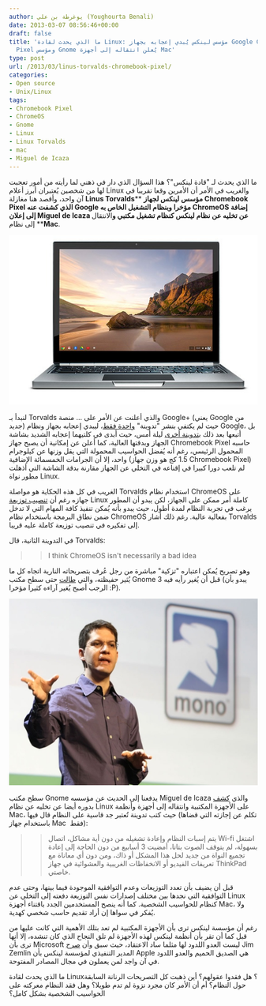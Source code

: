 ```yaml
---
author: يوغرطة بن علي (Youghourta Benali)
date: 2013-03-07 08:56:46+00:00
draft: false
title: 'ما الذي يحدث لقادة Linux: مؤسس لينكس يُبدي إعجابه بجهاز Google Chromebook
  Pixel ومؤسس Gnome يُعلن انتقاله إلى أجهزة Mac'
type: post
url: /2013/03/linus-torvalds-chromebook-pixel/
categories:
- Open source
- Unix/Linux
tags:
- Chromebook Pixel
- ChromeOS
- Gnome
- Linux
- Linux Torvalds
- mac
- Miguel de Icaza
---
```


ما الذي يحدث لـ "قادة لينكس"؟ هذا السؤال الذي دار في ذهني لما رأيته من أمور تعجبت لها من شخصين يُعتبران أبرز أعلام Linux والغريب في الأمر أن الأمرين وقعا تقريبا في آن واحد، وأقصد هنا مغازلة **Linus Torvalds**** **مؤسس لينكس لجهاز **Chromebook Pixel** الذي كشفت عنه Google مؤخرا وبنظام التشغيل الخاص به **ChromeOS** إضافة إلى إعلان **Miguel de Icaza** عن **تخليه عن نظام لينكس** كنظام تشغيل مكتبي و**الانتقال إلى نظام ****Mac**.




[![google-chromebook-pixel](google-chromebook-pixel.jpg)
](google-chromebook-pixel.jpg)




لنبدأ بـ Torvalds والذي أعلنت عن الأمر على ... منصة Google+ (يعني Google من جديد) حيث لم يكتفي بنشر "تدوينة" [واحدة فقط](https://plus.google.com/+LinusTorvalds/posts/dk1aiW4JjHd)، ليبدي إعجابه بجهاز ونظام Google، بل أتبعها بعد ذلك ب[تدوينة أخرى](https://plus.google.com/+LinusTorvalds/posts/1kGLuKDjSFd) ليلة أمس، حيث أبدى في كلتيهما إعجابه الشديد بشاشة الجهاز وبدقتها العالية، كما أعلن عن إمكانية أن يصبح جهاز Chromebook Pixel حاسبه المحمول الرئيسي، رغم أنه يُفضل الحواسيب المحمولة التي يقل وزنها عن كيلوجرام واحد، إلا أن الجرامات الخمسمائة الإضافية (1.5 كج هو وزن جهاز Chromebook Pixel) لم تلعب دورا كبيرا في إقناعه في التخلي عن الجهاز مقارنة بدقة الشاشة التي أذهلت مطور نواة Linux.




الغريب في كل هذه الحكاية هو مواصلة Torvalds استخدام نظام ChromeOS على جهازه رغم أن [تنصيب توزيعة](https://sites.google.com/site/chromeoswikisite/home/what-s-new-in-dev-and-beta/developer-mode) Linux كاملة أمر ممكن على الجهاز، لكن يبدو أن المطور يرغب في تجربة النظام لمدة أطول، حيث يبدو بأنه يُمكن تنفيذ كافة المهام التي لا تدخل ضمن نطاق البرمجة باستخدام نظام ChromeOS بفعالية عالية. رغم ذلك أشار Torvalds إلى تفكيره في تنصيب توزيعة كاملة عليه قريبا.




في التدوينة الثانية، قال Torvalds:





<blockquote>

> 
> I think ChromeOS isn't necessarily a bad idea
> 
> 
</blockquote>




وهو تصريح يُمكن اعتباره "تزكية" مباشرة من رجل عُرف بتصريحاته النارية اتجاه كل ما يُثير حفيظته، والتي [طالت](https://www.it-scoop.com/2011/08/linus-torvalds-drops-gnome-3-xfce/) حتى سطح مكتب Gnome 3 قبل أن يُغير رأيه فيه (يبدو بأن الرجب أصبح يُغير آراءه كثيرا مؤخرا :P).




[![miguel_de_icaza_keynote](miguel_de_icaza_keynote.jpg)
](miguel_de_icaza_keynote.jpg)




سطح مكتب Gnome يدفعنا إلى الحديث عن مؤسسه Miguel de Icaza والذي [كشف](http://tirania.org/blog/archive/2013/Mar-05.html) بدوره أيضا عن تخليه عن نظام Linux على الأجهزة المكتبية وانتقاله إلى أجهزة وأنظمة Mac، حيث كتب تدوينة تُعتبر جد قاسية على النظام قال فيها (تكلم عن إجازته التي قضاها باستخدام جهاز Mac  فقط):





<blockquote>

> 
> يتم إسبات النظام وإعادة تشغيله من دون أية مشاكل، اتصال Wi-fi اشتغل بسهولة، لم يتوقف الصوت بتاتا، أمضيت 3 أسابيع من دون الحاجة إلى إعادة تجميع النواة من جديد لحل هذا المشكل أو ذاك، ومن دون أي معاناة مع تعريفات الفيديو أو الانخفاظات الغريبية والعشوائية في جهاز ThinkPad خاصتي.
> 
> 
</blockquote>




قبل أن يضيف بأن تعدد التوزيعات وعدم التوافقية الموجودة فيما بينها، وحتى عدم التوافقية التي نجدها بين مختلف إصدارات نفس التوزيعة دفعته إلى التخلي عن Linux كنظام للحواسيب الشخصية. كما أنه ينصح المستخدمين الجدد باقتناء أجهزة Mac، ولا يُفكر في سواها إن أراد تقديم حاسب شخصي كهدية.




رغم أن مؤسسة لينكس ترى بأن الأجهزة المكتبية لم تعد بتلك الأهمية التي كانت عليها من قبل كما أن تقر بأن أنظمة لينكس لهذه الأجهزة لم تلق النجاح الذي كان تنشده، إلا أنها ترى بأن Microsoft ليست العدو اللدود لها مثلما ساد الاعتقاد، حيث سبق وأن [صرح](http://www.networkworld.com/news/2011/040511-linux-vs-microsoft.html) Jim Zemlin المدير التنفيذي لمؤسسة لينكس بأن Apple هي الصديق الحميم والعدو اللدود في آن واجد لمن يعملون في مجال المصادر المفتوحة.




ما الذي يحدث لقادة Linux؟ هل فقدوا عقولهم؟ أين ذهبت كل التصريحات الرنانة السابقة حول النظام؟ أم أن الأمر كان مجرد نزوة لم تدم طويلا؟ وهل فقد النظام معركته على الحواسيب الشخصية بشكل كامل؟
